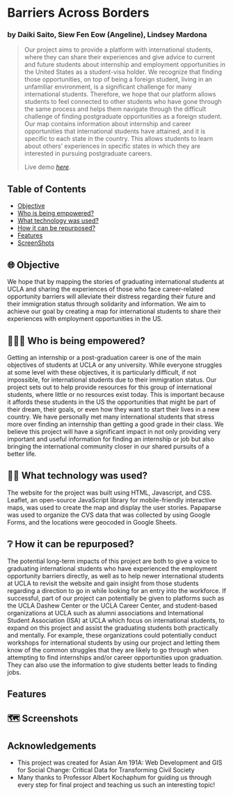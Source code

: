 # Barriers Across Borders
### by Daiki Saito, Siew Fen Eow (Angeline), Lindsey Mardona
> Our project aims to provide a platform with international students, where they can share their experiences and give advice to current and future students about internship and employment opportunities in the United States as a student-visa holder. We recognize that finding those opportunities, on top of being a foreign student, living in an unfamiliar environment, is a significant challenge for many international students. Therefore, we hope that our platform allows students to feel connected to other students who have gone through the same process and helps them navigate through the difficult challenge of finding postgraduate opportunities as a foreign student. Our map contains information about internship and career opportunities that international students have attained, and it is specific to each state in the country. This allows students to learn about others’ experiences in specific states in which they are interested in pursuing postgraduate careers. 
>
> Live demo [_here_](https://www.example.com).

## Table of Contents ##
* [Objective](#objective_Barriers_Across_Borders)
* [Who is being empowered?](#empowered_Barriers_Across_Borders)
* [What technology was used?](#technology_Barriers_Across_Borders)
* [How it can be repurposed?](#repurposed_Barriers_Across_Borders)
* [Features](#features_Barriers_Across_Borders)
* [ScreenShots](#screenshots_Barriers_Across_Borders)

## 🌐 Objective<a name="objective_Barriers_Across_Borders"></a> ##

We hope that by mapping the stories of graduating international students at UCLA and sharing the experiences of those who face career-related opportunity barriers will alleviate their distress regarding their future and their immigration status through solidarity and information. We aim to achieve our goal by creating a map for international students to share their experiences with employment opportunities in the US.

## 🧑‍🤝‍🧑 Who is being empowered?<a name="empowered_Barriers_Across_Borders"></a> ##

Getting an internship or a post-graduation career is one of the main objectives of students at UCLA or any university. While everyone struggles at some level with these objectives, it is particularly difficult, if not impossible, for international students due to their immigration status. Our project sets out to help provide resources for this group of international students, where little or no resources exist today. This is important because it affords these students in the US the opportunities that might be part of their dream, their goals, or even how they want to start their lives in a new country. We have personally met many international students that stress more over finding an internship than getting a good grade in their class. We believe this project will have a significant impact in not only providing very important and useful information for finding an internship or job but also bringing the international community closer in our shared pursuits of a better life.

## 🧑‍💻 What technology was used?<a name="technology_Barriers_Across_Borders"></a> ##

The website for the project was built using HTML, Javascript, and CSS. Leaflet, an open-source JavaScript library for mobile-friendly interactive maps, was used to create the map and display the user stories. Papaparse was used to organize the CVS data that was collected by using Google Forms, and the locations were geocoded in Google Sheets. 

## ❔ How it can be repurposed?<a name="repurposed_Barriers_Across_Borders"></a> ##

The potential long-term impacts of this project are both to give a voice to graduating international students who have experienced the employment opportunity barriers directly, as well as to help newer international students at UCLA to revisit the website and gain insight from those students regarding a direction to go in while looking for an entry into the workforce. If successful, part of our project can potentially be given to platforms such as the UCLA Dashew Center or the UCLA Career Center, and student-based organizations at UCLA such as alumni associations and International Student Association (ISA) at UCLA which focus on international students, to expand on this project and assist the graduating students both practically and mentally. For example, these organizations could potentially conduct workshops for international students by using our project and letting them know of the common struggles that they are likely to go through when attempting to find internships and/or career opportunities upon graduation. They can also use the information to give students better leads to finding jobs.

## Features<a name="features_Barriers-Across_Borders"></a> ##

## 🗺️ Screenshots<a name="screenshots_Barriers_Across_Borders"></a> ##

## Acknowledgements
* This project was created for Asian Am 191A: Web Development and GIS for Social Change: Critical Data for Transforming Civil Society
* Many thanks to Professor Albert Kochaphum for guiding us through every step for final project and teaching us such an interesting topic!
